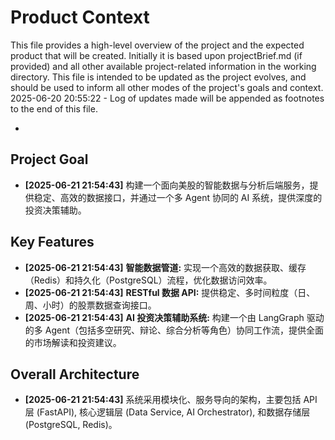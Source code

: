 # Product Context

This file provides a high-level overview of the project and the expected product that will be created. Initially it is based upon projectBrief.md (if provided) and all other available project-related information in the working directory. This file is intended to be updated as the project evolves, and should be used to inform all other modes of the project's goals and context.
2025-06-20 20:55:22 - Log of updates made will be appended as footnotes to the end of this file.

*

## Project Goal

*   **[2025-06-21 21:54:43]** 构建一个面向美股的智能数据与分析后端服务，提供稳定、高效的数据接口，并通过一个多 Agent 协同的 AI 系统，提供深度的投资决策辅助。

## Key Features

*   **[2025-06-21 21:54:43]** **智能数据管道:** 实现一个高效的数据获取、缓存（Redis）和持久化（PostgreSQL）流程，优化数据访问效率。
*   **[2025-06-21 21:54:43]** **RESTful 数据 API:** 提供稳定、多时间粒度（日、周、小时）的股票数据查询接口。
*   **[2025-06-21 21:54:43]** **AI 投资决策辅助系统:** 构建一个由 LangGraph 驱动的多 Agent（包括多空研究、辩论、综合分析等角色）协同工作流，提供全面的市场解读和投资建议。

## Overall Architecture

*   **[2025-06-21 21:54:43]** 系统采用模块化、服务导向的架构，主要包括 API 层 (FastAPI), 核心逻辑层 (Data Service, AI Orchestrator), 和数据存储层 (PostgreSQL, Redis)。